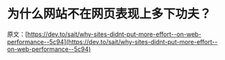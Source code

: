 # 为什么网站不在网页表现上多下功夫？

原文：[https://dev.to/sait/why-sites-didnt-put-more-effort--on-web-performance--5c94](https://dev.to/sait/why-sites-didnt-put-more-effort--on-web-performance--5c94)
